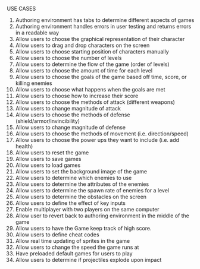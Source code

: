 USE CASES
  1. Authoring environment has tabs to determine different aspects of games
  2. Authoring environment handles errors in user testing and returns errors in a readable way
  3. Allow users to choose the graphical representation of their character
  4. Allow users to drag and drop characters on the screen
  5. Allow users to choose starting position of characters manually
  6. Allow users to choose the number of levels
  7. Allow users to determine the flow of the game (order of levels)
  8. Allow users to choose the amount of time for each level
  9. Allow users to choose the goals of the game based off time, score, or killing enemies
  10. Allow users to choose what happens when the goals are met
  11. Allow users to choose how to increase their score
  12. Allow users to choose the methods of attack (different weapons)
  13. Allow users to change magnitude of attack
  14. Allow users to choose the methods of defense (shield/armor/invincibility)
  15. Allow users to change magnitude of defense
  16. Allow users to choose the methods of movement (i.e. direction/speed)
  17. Allow users to choose the power ups they want to include (i.e. add health)
  18. Allow users to reset the game 
  19. Allow users to save games
  20. Allow users to load games
  21. Allow users to set the background image of the game
  22. Allow users to determine which enemies to use
  23. Allow users to determine the attributes of the enemies 
  24. Allow users to determine the spawn rate of enemies for a level
  25. Allow users to determine the obstacles on the screen
  26. Allow users to define the effect of key inputs
  27. Enable multiplayer with two players on the same computer
  28. Allow user to revert back to authoring environment in the middle of the game
  29. Allow users to have the Game keep track of high score.
  30. Allow users to define cheat codes
  31. Allow real time updating of sprites in the game
  32. Allow users to change the speed the game runs at
  33. Have preloaded default games for users to play
  34. Allow users to determine if projectiles explode upon impact
